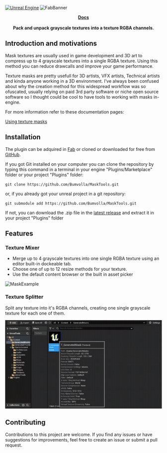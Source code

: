 <a href="https://www.unrealengine.com/">![Unreal Engine](https://img.shields.io/badge/Unreal-5.4%2B-dea309)</a>
<img width="1920" height="1080" alt="FabBanner" src="https://github.com/user-attachments/assets/59edd018-bc4e-4696-b640-17fcfbcd2141" />
  <p align="center">
    <a href="https://bumvolla.github.io/2025/04/20/MaskToolsDocs/"><strong>Docs</strong></a>
    <br/>
    <br/>
     <b>Pack and unpack grayscale textures into a texture RGBA channels.</b>
    <br/>
  </p>

  
## Introduction and motivations

Mask textures are usually used in game development and 3D art to compress up to 4 grayscale textures into a single RGBA texture. Using this method you can reduce drawcalls and improve your game performance. 

Texture masks are pretty usefull for 3D artists, VFX artists, Technical artists and kinda anyone working in a 3D environment. I've always been confused about why the creation method for this widespread workflow was so ofuscated, usually relying on paid 3rd party software or niche open source software so I thought could be cool to have tools to working with masks in-engine.

For more information refer to these documentation pages:

[Using texture masks](https://dev.epicgames.com/documentation/en-us/unreal-engine/using-texture-masks-in-unreal-engine)

## Installation

The plugin can be adquired in [Fab](https://www.fab.com/listings/a23c2cbb-7459-499c-8595-0e4e95379b81) or cloned or downloaded for free from [GitHub](https://github.com/Bumvolla/MaskTools).

If you got Git installed on your computer you can clone the repository by typing this command in a terminal in your engine "Plugins/Marketplace" folder or your project "Plugins" folder:


~~~
git clone https://github.com/Bumvolla/MaskTools.git
~~~

or, if you already got your unreal project in a git repository:


~~~
git submodule add https://github.com/Bumvolla/MaskTools.git
~~~



If not, you can download the .zip file in the [latest release](https://github.com/Bumvolla/MaskTools/releases/latest) and extract it in your project "Plugins" folder

## Features

### Texture Mixer

- Merge up to 4 grayscale textures into one single RGBA texture using an editor built-in dockeable tab.
- Choose one of up to 12 resize methods for your texture.
- Use the default content browser or the built in asset picker

<img width="1260" height="762" alt="MaskExample" src="https://github.com/user-attachments/assets/1f1ce3f0-4d5b-4619-b5c7-16c910fd5382" />

### Texture Splitter

Split any texture into it's RGBA channels, creating one single grayscale texture for each one of them. 

![gif](https://github.com/Bumvolla/bumvolla.github.io/blob/main/img/MaskToolsDocs/ChannelSplitter.gif)

## Contributing

Contributions to this project are welcome. If you find any issues or have suggestions for improvements, feel free to create an issue or submit a pull request.

